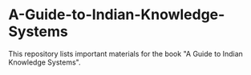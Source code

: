 # A-Guide-to-Indian-Knowledge-Systems
This repository lists important materials for the book "A Guide to Indian Knowledge Systems".
